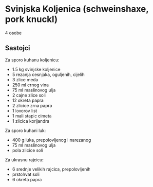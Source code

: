 Svinjska Koljenica (schweinshaxe, pork knuckl)
==============================================

4 osobe

Sastojci
--------

Za sporo kuhanu koljenicu:

- 1.5 kg svinjske koljenice
- 5 rezanja cesnjaka, oguljenih, cijelih
- 3 zlice meda
- 250 ml crnog vina
- 75 ml maslinovog  ulja
- 2 cajne zlice soli
- 12 okreta papra
- 2 zlicice zrna papra
- 1 lovorov list
- 1 mali stapic cimeta
- 1 zlicica korijandra 


Za sporo kuhani luk:

- 400 g luka, prepolovljenog i narezanog
- 75 ml maslinovog ulja
- pola zlicice soli

Za ukrasnu rajcicu:

- 6 srednje velikih rajcica, prepolovljenih
- prstohvat soli
- 6 okreta papra

